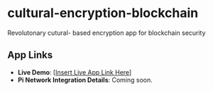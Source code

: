 # cultural-encryption-blockchain
 Revolutonary cutural- based encryption app for blockchain security
## App Links
- **Live Demo**: [[Insert Live App Link Here](https://github.com/fatbrain1/cultural-encryption-blockchain/edit/main/README.md)]
- **Pi Network Integration Details**: Coming soon.
